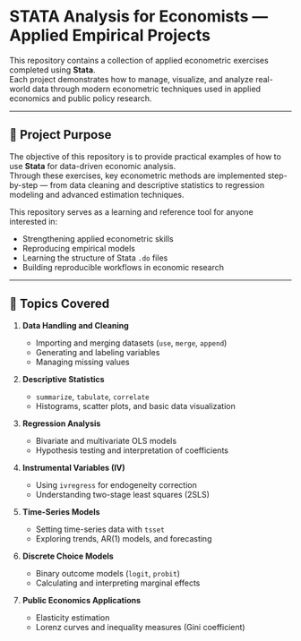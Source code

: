 # STATA Analysis for Economists — Applied Empirical Projects

This repository contains a collection of applied econometric exercises completed using **Stata**.  
Each project demonstrates how to manage, visualize, and analyze real-world data through modern econometric techniques used in applied economics and public policy research.

---

## 🎯 Project Purpose

The objective of this repository is to provide practical examples of how to use **Stata** for data-driven economic analysis.  
Through these exercises, key econometric methods are implemented step-by-step — from data cleaning and descriptive statistics to regression modeling and advanced estimation techniques.

This repository serves as a learning and reference tool for anyone interested in:
- Strengthening applied econometric skills  
- Reproducing empirical models  
- Learning the structure of Stata `.do` files  
- Building reproducible workflows in economic research  


---

## 🧠 Topics Covered

1. **Data Handling and Cleaning**
   - Importing and merging datasets (`use`, `merge`, `append`)
   - Generating and labeling variables
   - Managing missing values

2. **Descriptive Statistics**
   - `summarize`, `tabulate`, `correlate`
   - Histograms, scatter plots, and basic data visualization

3. **Regression Analysis**
   - Bivariate and multivariate OLS models
   - Hypothesis testing and interpretation of coefficients

4. **Instrumental Variables (IV)**
   - Using `ivregress` for endogeneity correction
   - Understanding two-stage least squares (2SLS)

5. **Time-Series Models**
   - Setting time-series data with `tsset`
   - Exploring trends, AR(1) models, and forecasting

6. **Discrete Choice Models**
   - Binary outcome models (`logit`, `probit`)
   - Calculating and interpreting marginal effects

7. **Public Economics Applications**
   - Elasticity estimation
   - Lorenz curves and inequality measures (Gini coefficient)


